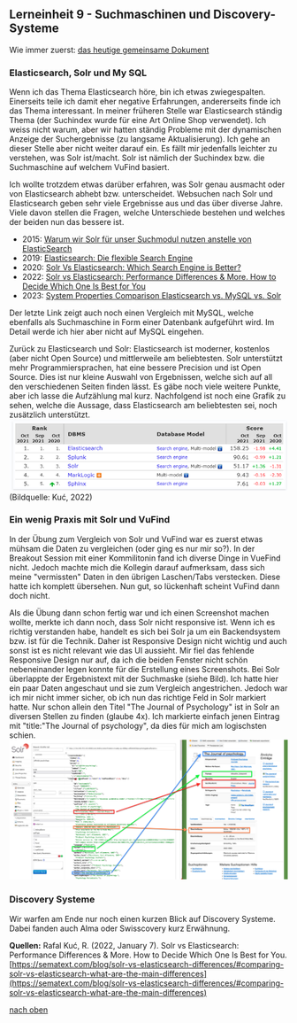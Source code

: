 ## Lerneinheit 9 - Suchmaschinen und Discovery-Systeme
Wie immer zuerst: [das heutige gemeinsame Dokument](https://pad.gwdg.de/F1wvRpdtR8-Mcv8so8NjUQ#)

### Elasticsearch, Solr und My SQL
Wenn ich das Thema Elasticsearch höre, bin ich etwas zwiegespalten. Einerseits teile ich damit eher negative Erfahrungen, andererseits finde ich das Thema interessant. In meiner früheren Stelle war Elasticsearch ständig Thema (der Suchindex wurde für eine Art Online Shop verwendet). Ich weiss nicht warum, aber wir hatten ständig Probleme mit der dynamischen Anzeige der Suchergebnisse (zu langsame Aktualisierung). Ich gehe an dieser Stelle aber nicht weiter darauf ein. Es fällt mir jedenfalls leichter zu verstehen, was Solr ist/macht. Solr ist nämlich der Suchindex bzw. die Suchmaschine auf welchem VuFind basiert.

Ich wollte trotzdem etwas darüber erfahren, was Solr genau ausmacht oder von Elasticsearch abhebt bzw. unterscheidet. Websuchen nach Solr und Elasticsearch geben sehr viele Ergebnisse aus und das über diverse Jahre. Viele davon stellen die Fragen, welche Unterschiede bestehen und welches der beiden nun das bessere ist.  
* 2015: [Warum wir Solr für unser Suchmodul nutzen anstelle von ElasticSearch](https://www.integer-net.de/warum-wir-solr-fuer-unser-suchmodul-nutzen-anstelle-von-elasticsearch/)
* 2019: [Elasticsearch: Die flexible Search Engine](https://www.ionos.de/digitalguide/server/konfiguration/elasticsearch/)
* 2020: [Solr Vs Elasticsearch: Which Search Engine is Better?](https://serverguy.com/comparison/solr-vs-elasticsearch/)
* 2022: [Solr vs Elasticsearch: Performance Differences & More. How to Decide Which One Is Best for You](https://sematext.com/blog/solr-vs-elasticsearch-differences/#1-apache-solr-vs-elasticsearch-engine-performance-scalability-benchmark)
* 2023: [System Properties Comparison Elasticsearch vs. MySQL vs. Solr](https://db-engines.com/en/system/Elasticsearch%3BMySQL%3BSolr)  

Der letzte Link zeigt auch noch einen Vergleich mit MySQL, welche ebenfalls als Suchmaschine in Form einer Datenbank aufgeführt wird. Im Detail werde ich hier aber nicht auf MySQL eingehen. 

Zurück zu Elasticsearch und Solr:
Elasticsearch ist moderner, kostenlos (aber nicht Open Source) und mittlerweile am beliebtesten. Solr unterstützt mehr Programmiersprachen, hat eine bessere Precision und ist Open Source. Dies ist nur kleine Auswahl von Ergebnissen, welche sich auf all den verschiedenen Seiten finden lässt. Es gäbe noch viele weitere Punkte, aber ich lasse die Aufzählung mal kurz. 
Nachfolgend ist noch eine Grafik zu sehen, welche die Aussage, dass Elasticsearch am beliebtesten sei, noch zusätzlich unterstützt.  
![Beliebte Suchmaschinen](https://github.com/Sabs135/Lerntagebuch-BAIN/blob/main/img/beliebtheit.png?raw=true)  
(Bildquelle: Kuć, 2022)

### Ein wenig Praxis mit Solr und VuFind
In der Übung zum Vergleich von Solr und VuFind war es zuerst etwas mühsam die Daten zu vergleichen (oder ging es nur mir so?). In der Breakout Session mit einer Kommilitonin fand ich diverse Dinge in VueFind nicht. Jedoch machte mich die Kollegin darauf aufmerksam, dass sich meine "vermissten" Daten in den übrigen Laschen/Tabs verstecken. Diese hatte ich komplett übersehen. Nun gut, so lückenhaft scheint VuFind dann doch nicht. 

Als die Übung dann schon fertig war und ich einen Screenshot machen wollte, merkte ich dann noch, dass Solr nicht responsive ist. Wenn ich es richtig verstanden habe, handelt es sich bei Solr ja um ein Backendsystem bzw. ist für die Technik. Daher ist Responsive Design nicht wichtig und auch sonst ist es nicht relevant wie das UI aussieht. 
Mir fiel das fehlende Responsive Design nur auf, da ich die beiden Fenster nicht schön nebeneinander legen konnte für die Erstellung eines Screenshots. Bei Solr überlappte der Ergebnistext mit der Suchmaske (siehe Bild). Ich hatte hier ein paar Daten angeschaut und sie zum Vergleich angestrichen. Jedoch war ich mir nicht immer sicher, ob ich nun das richtige Feld in Solr markiert hatte. Nur schon allein den Titel "The Journal of Psychology" ist in Solr an diversen Stellen zu finden (glaube 4x). Ich markierte einfach jenen Eintrag mit "title:"The Journal of psychology", da dies für mich am logischsten schien. 
![Vergleich Solr und VuFind](https://github.com/Sabs135/Lerntagebuch-BAIN/blob/main/img/vrgl_solr_vufind.png?raw=true)  

### Discovery Systeme
Wir warfen am Ende nur noch einen kurzen Blick auf Discovery Systeme. Dabei fanden auch Alma oder Swisscovery kurz Erwähnung.

**Quellen:**
Rafal Kuć, R. (2022, January 7). Solr vs Elasticsearch: Performance Differences & More. How to Decide Which One Is Best for You. [https://sematext.com/blog/solr-vs-elasticsearch-differences/#comparing-solr-vs-elasticsearch-what-are-the-main-differences](https://sematext.com/blog/solr-vs-elasticsearch-differences/#comparing-solr-vs-elasticsearch-what-are-the-main-differences)  

[nach oben](#lerneinheit-9---suchmaschinen-und-discovery-systeme)
